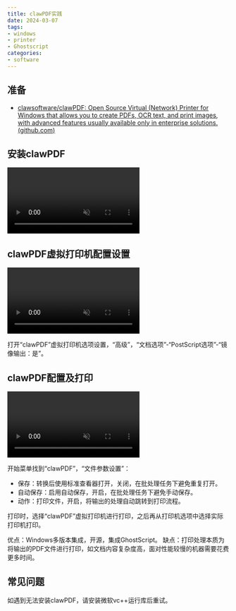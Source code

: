 ```yaml
---
title: clawPDF实践
date: 2024-03-07
tags:
- windows
- printer
- Ghostscript
categories:
- software
---
```


## 准备

- [clawsoftware/clawPDF: Open Source Virtual (Network) Printer for Windows that allows you to create PDFs, OCR text, and print images, with advanced features usually available only in enterprise solutions. (github.com)](https://github.com/clawsoftware/clawPDF)

<!-- more -->
## 安装clawPDF
<video autoplay muted loop class="video">
    <source src="https://drive.ljzd.link/api/raw/?path=/Images/blog/jkfl/%E5%AE%89%E8%A3%85clawPDF_1709822469353_0.mp4&odpt=f68a9f95c330098a55256b6d2d21ff1901798a4b6b132b3ab94d33c0ba017543&proxy=true" type="video/mp4">
    很抱歉，您的浏览器不支持 HTML5 原生视频。
</video>

## clawPDF虚拟打印机配置设置
<video autoplay muted loop class="video">
    <source src="https://drive.ljzd.link/api/raw/?path=/Images/blog/jkfl/clawPDF%E8%99%9A%E6%8B%9F%E6%89%93%E5%8D%B0%E6%9C%BA%E9%85%8D%E7%BD%AE%E8%AE%BE%E7%BD%AE_1709822484400_0.mp4&odpt=f68a9f95c330098a55256b6d2d21ff1901798a4b6b132b3ab94d33c0ba017543&proxy=true" type="video/mp4">
    很抱歉，您的浏览器不支持 HTML5 原生视频。
</video>

打开“clawPDF”虚拟打印机选项设置，“高级”，“文档选项”-“PostScript选项”-“镜像输出：是”。

## clawPDF配置及打印
<video autoplay muted loop class="video">
    <source src="https://drive.ljzd.link/api/raw/?path=/Images/blog/jkfl/clawPDF%E9%85%8D%E7%BD%AE%E5%8F%8A%E6%89%93%E5%8D%B0_1709822491978_0.mp4&odpt=f68a9f95c330098a55256b6d2d21ff1901798a4b6b132b3ab94d33c0ba017543&proxy=true" type="video/mp4">
    很抱歉，您的浏览器不支持 HTML5 原生视频。
</video>

开始菜单找到“clawPDF”，“文件参数设置”：
- 保存：转换后使用标准查看器打开，关闭，在批处理任务下避免重复打开。
- 自动保存：启用自动保存，开启，在批处理任务下避免手动保存。
- 动作：打印文件，开启，将输出的处理自动跳转到打印流程。

打印时，选择“clawPDF”虚拟打印机进行打印，之后再从打印机选项中选择实际打印机打印。

优点：Windows多版本集成，开源，集成GhostScript。
缺点：打印处理本质为将输出的PDF文件进行打印，如文档内容复杂度高，面对性能较慢的机器需要花费更多时间。

## 常见问题

如遇到无法安装clawPDF，请安装微软vc++运行库后重试。